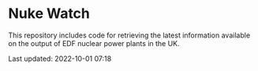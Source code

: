 # Nuke Watch

This repository includes code for retrieving the latest information available on the output of EDF nuclear power plants in the UK.

Last updated: 2022-10-01 07:18